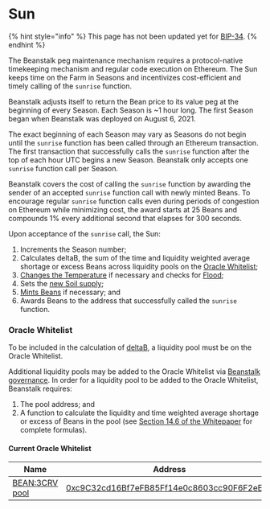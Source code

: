 # Sun

{% hint style="info" %}
This page has not been updated yet for [BIP-34](https://arweave.net/R_tBcwBU09nKXdfgHXJSKO7uM4xmWdI_B8522JsVI5I).
{% endhint %}

The Beanstalk peg maintenance mechanism requires a protocol-native timekeeping mechanism and regular code execution on Ethereum. The Sun keeps time on the Farm in Seasons and incentivizes cost-efficient and timely calling of the `sunrise` function.

Beanstalk adjusts itself to return the Bean price to its value peg at the beginning of every Season. Each Season is \~1 hour long. The first Season began when Beanstalk was deployed on August 6, 2021.

The exact beginning of each Season may vary as Seasons do not begin until the `sunrise` function has been called through an Ethereum transaction. The first transaction that successfully calls the `sunrise` function after the top of each hour UTC begins a new Season. Beanstalk only accepts one `sunrise` function call per Season.

Beanstalk covers the cost of calling the `sunrise` function by awarding the sender of an accepted `sunrise` function call with newly minted Beans. To encourage regular `sunrise` function calls even during periods of congestion on Ethereum while minimizing cost, the award starts at 25 Beans and compounds 1% every additional second that elapses for 300 seconds.

Upon acceptance of the `sunrise` call, the Sun:

1. Increments the Season number;
2. Calculates deltaB, the sum of the time and liquidity weighted average shortage or excess Beans across liquidity pools on the [Oracle Whitelist](sun.md#oracle-whitelist);
3. [Changes the Temperature](../peg-maintenance/temperature.md) if necessary and checks for [Flood](../peg-maintenance/flood.md);
4. Sets the [new Soil supply](../peg-maintenance/overview.md#soil-supply);
5. [Mints Beans](../peg-maintenance/overview.md#bean-supply) if necessary; and
6. Awards Beans to the address that successfully called the `sunrise` function.

### Oracle Whitelist

To be included in the calculation of [deltaB](../protocol/glossary.md#deltab), a liquidity pool must be on the Oracle Whitelist.

Additional liquidity pools may be added to the Oracle Whitelist via [Beanstalk governance](broken-reference). In order for a liquidity pool to be added to the Oracle Whitelist, Beanstalk requires:

1. The pool address; and
2. A function to calculate the liquidity and time weighted average shortage or excess of Beans in the pool (see [Section 14.6 of the Whitepaper](https://bean.money/beanstalk.pdf#subsection.14.6) for complete formulas).

#### Current Oracle Whitelist

| Name                                           | Address                                                                                                               |
| ---------------------------------------------- | --------------------------------------------------------------------------------------------------------------------- |
| [BEAN:3CRV pool](https://curve.fi/factory/152) | [0xc9C32cd16Bf7eFB85Ff14e0c8603cc90F6F2eE49](https://etherscan.io/address/0xc9C32cd16Bf7eFB85Ff14e0c8603cc90F6F2eE49) |
